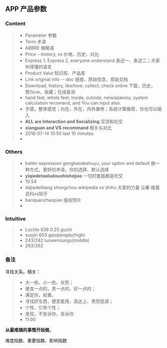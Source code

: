 
## APP 产品参数

### Content
> * Parameter 参数
> * Term 术语
> * ABBRE 缩略语
> * Price --history, vs 价格，历史、对比
> * Express 1; Express 2, everyone understand 表述一、表述二；大家听得懂的语言
> * Product Valut 知识库、产品库
> * Link original info -- doc 链接，原始信息、原始文档
> * Download, history, like/love, collect; check online 下载，历史，赞/love，收藏；在线查询
> * hand feel, whole feel; Inside, outside, neiwaijianxiu; system calculation recomand, and You can input also.
> * 手感，整体感觉；内在，外在，内外兼修；系统计算推荐，你也可以输入
> * **ALL are Interaction and Socializing** 交流和社交
> * **xianguan and VS**  **recommand** 相关与对比
> * 2016-07-14 10:50 last 10 minutes
> * 

### Others
> * better expression genghaodeshuyu, your option and default 换一种方式，更好的术语，你的选择、默认选择
> * **yiqiedetaoludoushishejiao** 一切的套路都是社交
> * 10:54
> * dajiadeliliang zhongchou wikipedia vs zhihu 大家的力量 众筹 维基百科vs知乎
> * banquanzhaopian 版权照片
> * 

### Intuitive
> * Loctite 638 0.25 guchi
> * suojin 603 gaoqiangdu(high)
> * 243/242 luowensuogu(middle)
> * 263/262 

### 备注
寻找关系。相关：
> * 大一些、小一些、长短；
> * 便宜一点的，贵一点的、好一点的；
> * 满足你，权重。
> * 寻找好东西，便宜能用，高达上、贵而低调；
> * 个性，引导个性；
> * 发现，不告诉你，告诉你
> * 11:00

**从最难搞的事情开始做**。

难度指数、重要指数、影响指数



